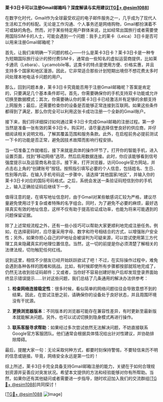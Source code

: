 **莱卡3日卡可以注册Gmail邮箱吗？深度解读与实用建议[[TG💪+ @esim1088](https://t.me/s/esim1088)]**

在数字化时代，Gmail作为全球最受欢迎的电子邮件服务之一，几乎成为了现代人生活和工作的标配。无论是工作沟通、个人事务还是网络购物，Gmail都扮演着不可或缺的角色。然而，对于某些特定用户群体来说，比如经常出国旅行或者需要使用国际SIM卡的人士，可能会遇到一个问题：我手上的莱卡（Leica）3日卡是否可以用来注册Gmail邮箱呢？

首先，让我们来明确一下问题的核心——什么是莱卡3日卡？莱卡3日卡是一种专为短期国际旅行设计的预付费SIM卡，通常由一些知名的虚拟运营商提供，比如莱卡通讯（Lebara）、Lycamobile等。这类卡的特点是使用方便、价格实惠，并且支持多个国家和地区漫游。因此，它非常适合那些计划短期出境但不想花费太多时间处理本地电话卡问题的用户。

那么，回到问题本身，莱卡3日卡究竟能否用于注册Gmail邮箱呢？答案是肯定的，只要满足几个基本条件即可。首先，你需要确保你的手机支持双卡功能或允许切换至数据模式；其次，你需要确认你的莱卡3日卡已经激活并有足够的余额支持上网服务；最后，还需要检查你的设备是否能够正常连接到互联网。如果这些条件都得到了满足，那么你完全可以利用这张卡成功注册一个全新的Gmail账户。

接下来，我们将详细探讨如何通过莱卡3日卡完成Gmail邮箱的注册过程。第一步当然是准备一张有效的莱卡3日卡。购买时，请尽量选择信誉良好的供应商，并仔细阅读相关说明文档，了解其覆盖范围和服务条款。此外，在启程前务必提前测试一下卡的功能是否正常，避免因技术故障而影响行程安排。

当一切准备工作就绪后，接下来就是具体的操作环节了。打开你的智能手机，进入设置页面，找到“移动网络”选项，然后启用数据连接。此时，你应该能够看到信号强度提示以及运营商名称显示。接下来，打开浏览器，访问Google官方网站，并点击右上角的“创建账号”按钮。按照指引填写必要的个人信息，包括姓名、生日、性别等内容。在输入手机号码这一步骤中，请选择“其他国家/地区”，并输入你的莱卡3日卡对应的国际号码格式。之后，系统会发送一条验证码短信到你的手机上，输入正确验证码后继续下一步。

值得注意的是，在填写地址信息时，由于Gmail对某些敏感词汇较为严格，建议尽量避免使用过于复杂或者特殊的名字组合。同时，为了避免不必要的麻烦，最好选择真实有效的地址信息，这样不仅有助于提高验证成功率，也能为将来可能遇到的问题保留证据。

除了上述常规流程之外，还有一些小技巧可以帮助大家更顺利地完成注册任务。例如，在选择密码时，应尽量采用字母、数字和符号相结合的方式，以增强账户安全性；另外，如果你担心自己的IP地址会被误判为可疑来源，可以尝试使用第三方代理工具来隐藏真实的地理位置信息。当然，这一切的前提是你必须清楚了解相关的法律法规，切勿触犯任何红线。

说到这里，相信不少朋友已经开始跃跃欲试了吧！不过，在实际操作过程中，难免会遇到各种各样的困难和挑战。比如，有时候即使所有步骤都按部就班地完成了，仍然无法收到验证码邮件；又或者，当你好不容易创建好账户后却发现登录界面始终显示错误提示……针对这些问题，我们总结了几条通用的解决办法供参考：

1. **检查网络连接稳定性**：很多时候，看似简单的网络问题往往会导致意想不到的结果。因此，在尝试注册之前，请确保你的设备处于良好状态，并且周围环境没有干扰源。
   
2. **更换浏览器版本**：不同版本的浏览器可能存在兼容性差异，有时更新至最新版本就能解决问题。另外，也可以试试切换到隐身模式再进行操作。
   
3. **联系客服寻求帮助**：如果经过多次尝试依然无法解决问题，不妨直接联系Google官方客服团队。他们通常会根据具体情况给出针对性建议，并协助排除障碍。

最后，提醒大家一句：无论采取何种方式，都要时刻保持警惕，不要轻信来历不明的信息或链接。毕竟，网络安全永远是第一位的！

综上所述，莱卡3日卡完全具备支持Gmail邮箱注册的能力，关键在于如何合理规划资源并妥善应对突发状况。希望本文提供的方法和经验能够对你有所帮助。当然，如果你还有其他疑问或者需要进一步指导，随时欢迎加入我们的交流群组[[TG💪+ @esim1088](https://t.me/s/esim1088)]共同探讨！

[[TG💪+ @esim1088](https://t.me/s/esim1088) ![Image](https://i.postimg.cc/4NQfJmqS/Snipaste-2025-05-13-00-14-12.png)]